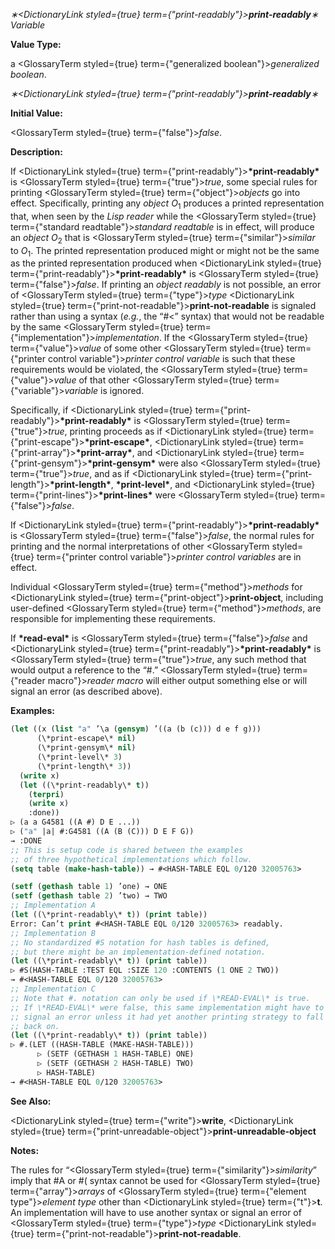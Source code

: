 *∗<DictionaryLink styled={true} term={"print-readably"}><b>*print-readably*</b></DictionaryLink>∗ Variable* 



**Value Type:** 



a <GlossaryTerm styled={true} term={"generalized boolean"}><i>generalized boolean</i></GlossaryTerm>. 







 



 



*∗<DictionaryLink styled={true} term={"print-readably"}><b>*print-readably*</b></DictionaryLink>∗* 



**Initial Value:** 



<GlossaryTerm styled={true} term={"false"}><i>false</i></GlossaryTerm>. 



**Description:** 



If <DictionaryLink styled={true} term={"print-readably"}><b>\*print-readably\*</b></DictionaryLink> is <GlossaryTerm styled={true} term={"true"}><i>true</i></GlossaryTerm>, some special rules for printing <GlossaryTerm styled={true} term={"object"}><i>objects</i></GlossaryTerm> go into effect. Specifically, printing any *object O*<sub>1</sub> produces a printed representation that, when seen by the *Lisp reader* while the <GlossaryTerm styled={true} term={"standard readtable"}><i>standard readtable</i></GlossaryTerm> is in effect, will produce an *object O*<sub>2</sub> that is <GlossaryTerm styled={true} term={"similar"}><i>similar</i></GlossaryTerm> to *O*<sub>1</sub>. The printed representation produced might or might not be the same as the printed representation produced when <DictionaryLink styled={true} term={"print-readably"}><b>\*print-readably\*</b></DictionaryLink> is <GlossaryTerm styled={true} term={"false"}><i>false</i></GlossaryTerm>. If printing an *object readably* is not possible, an error of <GlossaryTerm styled={true} term={"type"}><i>type</i></GlossaryTerm> <DictionaryLink styled={true} term={"print-not-readable"}><b>print-not-readable</b></DictionaryLink> is signaled rather than using a syntax (*e.g.*, the “#&lt;” syntax) that would not be readable by the same <GlossaryTerm styled={true} term={"implementation"}><i>implementation</i></GlossaryTerm>. If the <GlossaryTerm styled={true} term={"value"}><i>value</i></GlossaryTerm> of some other <GlossaryTerm styled={true} term={"printer control variable"}><i>printer control variable</i></GlossaryTerm> is such that these requirements would be violated, the <GlossaryTerm styled={true} term={"value"}><i>value</i></GlossaryTerm> of that other <GlossaryTerm styled={true} term={"variable"}><i>variable</i></GlossaryTerm> is ignored. 



Specifically, if <DictionaryLink styled={true} term={"print-readably"}><b>\*print-readably\*</b></DictionaryLink> is <GlossaryTerm styled={true} term={"true"}><i>true</i></GlossaryTerm>, printing proceeds as if <DictionaryLink styled={true} term={"print-escape"}><b>\*print-escape\*</b></DictionaryLink>, <DictionaryLink styled={true} term={"print-array"}><b>\*print-array\*</b></DictionaryLink>, and <DictionaryLink styled={true} term={"print-gensym"}><b>\*print-gensym\*</b></DictionaryLink> were also <GlossaryTerm styled={true} term={"true"}><i>true</i></GlossaryTerm>, and as if <DictionaryLink styled={true} term={"print-length"}><b>\*print-length\*</b></DictionaryLink>, **\*print-level\***, and <DictionaryLink styled={true} term={"print-lines"}><b>\*print-lines\*</b></DictionaryLink> were <GlossaryTerm styled={true} term={"false"}><i>false</i></GlossaryTerm>. 



If <DictionaryLink styled={true} term={"print-readably"}><b>\*print-readably\*</b></DictionaryLink> is <GlossaryTerm styled={true} term={"false"}><i>false</i></GlossaryTerm>, the normal rules for printing and the normal interpretations of other <GlossaryTerm styled={true} term={"printer control variable"}><i>printer control variables</i></GlossaryTerm> are in effect. 



Individual <GlossaryTerm styled={true} term={"method"}><i>methods</i></GlossaryTerm> for <DictionaryLink styled={true} term={"print-object"}><b>print-object</b></DictionaryLink>, including user-defined <GlossaryTerm styled={true} term={"method"}><i>methods</i></GlossaryTerm>, are responsible for implementing these requirements. 



If **\*read-eval\*** is <GlossaryTerm styled={true} term={"false"}><i>false</i></GlossaryTerm> and <DictionaryLink styled={true} term={"print-readably"}><b>\*print-readably\*</b></DictionaryLink> is <GlossaryTerm styled={true} term={"true"}><i>true</i></GlossaryTerm>, any such method that would output a reference to the “#.” <GlossaryTerm styled={true} term={"reader macro"}><i>reader macro</i></GlossaryTerm> will either output something else or will signal an error (as described above). 



**Examples:**
```lisp
(let ((x (list "a" ’\a (gensym) ’((a (b (c))) d e f g))) 
      (\*print-escape\* nil) 
      (\*print-gensym\* nil) 
      (\*print-level\* 3) 
      (\*print-length\* 3)) 
  (write x) 
  (let ((\*print-readably\* t)) 
    (terpri) 
    (write x) 
    :done)) 
▷ (a a G4581 ((A #) D E ...)) 
▷ ("a" |a| #:G4581 ((A (B (C))) D E F G)) 
→ :DONE 
;; This is setup code is shared between the examples 
;; of three hypothetical implementations which follow. 
(setq table (make-hash-table)) → #<HASH-TABLE EQL 0/120 32005763> 

(setf (gethash table 1) ’one) → ONE 
(setf (gethash table 2) ’two) → TWO 
;; Implementation A 
(let ((\*print-readably\* t)) (print table)) 
Error: Can’t print #<HASH-TABLE EQL 0/120 32005763> readably. 
;; Implementation B 
;; No standardized #S notation for hash tables is defined, 
;; but there might be an implementation-defined notation. 
(let ((\*print-readably\* t)) (print table)) 
▷ #S(HASH-TABLE :TEST EQL :SIZE 120 :CONTENTS (1 ONE 2 TWO)) 
→ #<HASH-TABLE EQL 0/120 32005763> 
;; Implementation C 
;; Note that #. notation can only be used if \*READ-EVAL\* is true. 
;; If \*READ-EVAL\* were false, this same implementation might have to 
;; signal an error unless it had yet another printing strategy to fall 
;; back on. 
(let ((\*print-readably\* t)) (print table)) 
▷ #.(LET ((HASH-TABLE (MAKE-HASH-TABLE))) 
      ▷ (SETF (GETHASH 1 HASH-TABLE) ONE) 
      ▷ (SETF (GETHASH 2 HASH-TABLE) TWO) 
      ▷ HASH-TABLE) 
→ #<HASH-TABLE EQL 0/120 32005763> 
```
**See Also:** 



<DictionaryLink styled={true} term={"write"}><b>write</b></DictionaryLink>, <DictionaryLink styled={true} term={"print-unreadable-object"}><b>print-unreadable-object</b></DictionaryLink> 



**Notes:** 



The rules for “<GlossaryTerm styled={true} term={"similarity"}><i>similarity</i></GlossaryTerm>” imply that #A or #( syntax cannot be used for <GlossaryTerm styled={true} term={"array"}><i>arrays</i></GlossaryTerm> of <GlossaryTerm styled={true} term={"element type"}><i>element type</i></GlossaryTerm> other than <DictionaryLink styled={true} term={"t"}><b>t</b></DictionaryLink>. An implementation will have to use another syntax or signal an error of <GlossaryTerm styled={true} term={"type"}><i>type</i></GlossaryTerm> <DictionaryLink styled={true} term={"print-not-readable"}><b>print-not-readable</b></DictionaryLink>. 



